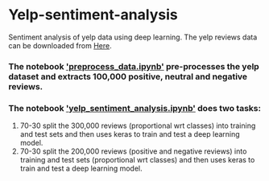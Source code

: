 # Yelp-sentiment-analysis
Sentiment analysis of yelp data using deep learning. The yelp reviews data can be downloaded from [Here](https://www.yelp.com/dataset).

### The notebook ['preprocess_data.ipynb'](https://github.com/vishalbharti1990/Yelp_Data_Sentiment_Analysis/blob/master/preprocess_data.ipynb) pre-processes the yelp dataset and extracts 100,000 positive, neutral and negative reviews.

### The notebook ['yelp_sentiment_analysis.ipynb'](https://github.com/vishalbharti1990/Yelp_Data_Sentiment_Analysis/blob/master/yelp_sentiment_analysis.ipynb) does two tasks:
1. 70-30 split the 300,000 reviews (proportional wrt classes) into training and test sets and then uses keras to train and test a deep learning model.
2. 70-30 split the 200,000 reviews (positive and negative reviews) into training and test sets (proportional wrt classes) and then uses keras to train and test a deep learning model.
